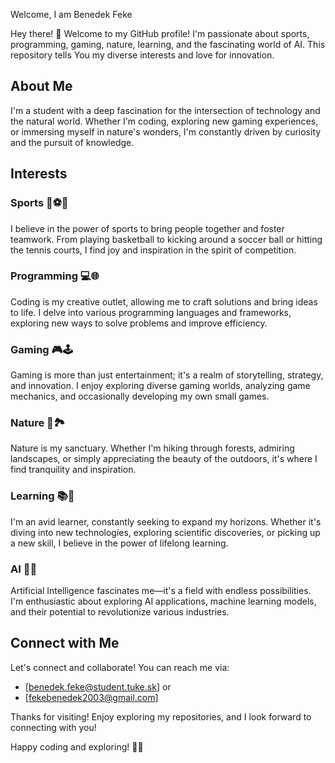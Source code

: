 Welcome, I am Benedek Feke

Hey there! 👋 Welcome to my GitHub profile! I'm passionate about sports, programming, gaming, nature, learning, and the fascinating world of AI. This repository tells You my diverse interests and love for innovation.

## About Me

I'm a student with a deep fascination for the intersection of technology and the natural world. Whether I'm coding, exploring new gaming experiences, or immersing myself in nature's wonders, I'm constantly driven by curiosity and the pursuit of knowledge.

## Interests

### Sports 🏀⚽🎾
I believe in the power of sports to bring people together and foster teamwork. From playing basketball to kicking around a soccer ball or hitting the tennis courts, I find joy and inspiration in the spirit of competition.

### Programming 💻🌐
Coding is my creative outlet, allowing me to craft solutions and bring ideas to life. I delve into various programming languages and frameworks, exploring new ways to solve problems and improve efficiency.

### Gaming 🎮🕹️
Gaming is more than just entertainment; it's a realm of storytelling, strategy, and innovation. I enjoy exploring diverse gaming worlds, analyzing game mechanics, and occasionally developing my own small games.

### Nature 🌿🏞️
Nature is my sanctuary. Whether I'm hiking through forests, admiring landscapes, or simply appreciating the beauty of the outdoors, it's where I find tranquility and inspiration.

### Learning 📚🧠
I'm an avid learner, constantly seeking to expand my horizons. Whether it's diving into new technologies, exploring scientific discoveries, or picking up a new skill, I believe in the power of lifelong learning.

### AI 🤖🧠
Artificial Intelligence fascinates me—it's a field with endless possibilities. I'm enthusiastic about exploring AI applications, machine learning models, and their potential to revolutionize various industries.

## Connect with Me

Let's connect and collaborate! You can reach me via:
- [benedek.feke@student.tuke.sk] or
- [fekebenedek2003@gmail.com]
  
Thanks for visiting! Enjoy exploring my repositories, and I look forward to connecting with you!

Happy coding and exploring! 🚀✨

